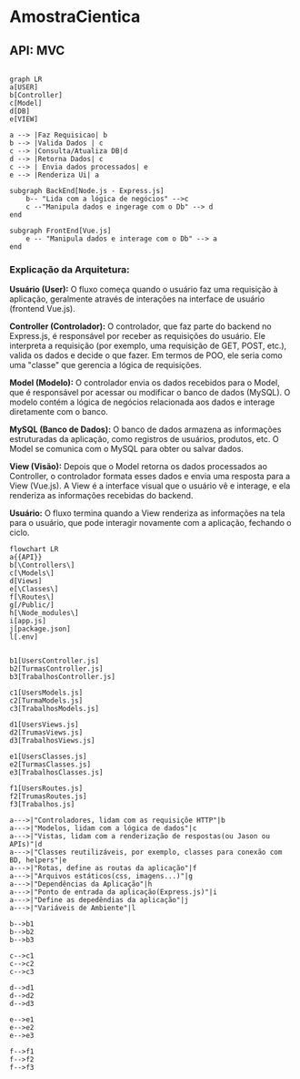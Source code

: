 # AmostraCientica

## API: MVC
```mermaid

graph LR
a[USER]
b[Controller]
c[Model]
d[DB]
e[VIEW]

a --> |Faz Requisicao| b
b --> |Valida Dados | c
c --> |Consulta/Atualiza DB|d
d --> |Retorna Dados| c
c --> | Envia dados processados| e
e --> |Renderiza Ui| a

subgraph BackEnd[Node.js - Express.js]
    b-- "Lida com a lógica de negócios" -->c
    c --"Manipula dados e ingerage com o Db" --> d
end

subgraph FrontEnd[Vue.js]
    e -- "Manipula dados e interage com o Db" --> a
end

```
### Explicação da Arquitetura:
**Usuário (User):** O fluxo começa quando o usuário faz uma requisição à aplicação, geralmente através de interações na interface de usuário (frontend Vue.js).

**Controller (Controlador):** O controlador, que faz parte do backend no Express.js, é responsável por receber as requisições do usuário. Ele interpreta a requisição (por exemplo, uma requisição de GET, POST, etc.), valida os dados e decide o que fazer. Em termos de POO, ele seria como uma "classe" que gerencia a lógica de requisições.

**Model (Modelo):** O controlador envia os dados recebidos para o Model, que é responsável por acessar ou modificar o banco de dados (MySQL). O modelo contém a lógica de negócios relacionada aos dados e interage diretamente com o banco.

**MySQL (Banco de Dados):** O banco de dados armazena as informações estruturadas da aplicação, como registros de usuários, produtos, etc. O Model se comunica com o MySQL para obter ou salvar dados.

**View (Visão):** Depois que o Model retorna os dados processados ao Controller, o controlador formata esses dados e envia uma resposta para a View (Vue.js). A View é a interface visual que o usuário vê e interage, e ela renderiza as informações recebidas do backend.

**Usuário:** O fluxo termina quando a View renderiza as informações na tela para o usuário, que pode interagir novamente com a aplicação, fechando o ciclo.

```mermaid
flowchart LR
a{{API}}
b[\Controllers\]
c[\Models\]
d[Views]
e[\Classes\]
f[\Routes\]
g[/Public/]
h[\Node_modules\]
i[app.js]
j[package.json]
l[.env]


b1[UsersController.js]
b2[TurmasController.js]
b3[TrabalhosController.js]

c1[UsersModels.js]
c2[TurmaModels.js]
c3[TrabalhosModels.js]

d1[UsersViews.js]
d2[TrumasViews.js]
d3[TrabalhosViews.js]

e1[UsersClasses.js]
e2[TurmasClasses.js]
e3[TrabalhosClasses.js]

f1[UsersRoutes.js]
f2[TrumasRoutes.js]
f3[Trabalhos.js]

a--->|"Controladores, lidam com as requisiçõe HTTP"|b
a--->|"Modelos, lidam com a lógica de dados"|c
a--->|"Vistas, lidam com a renderização de respostas(ou Jason ou APIs)"|d
a--->|"Classes reutilizáveis, por exemplo, classes para conexão com BD, helpers"|e
a--->|"Rotas, define as routas da aplicação"|f
a--->|"Arquivos estáticos(css, imagens...)"|g
a--->|"Dependências da Aplicação"|h
a--->|"Ponto de entrada da aplicação(Express.js)"|i
a--->|"Define as depedêndias da aplicação"|j
a--->|"Variáveis de Ambiente"|l

b-->b1
b-->b2
b-->b3

c-->c1
c-->c2
c-->c3

d-->d1
d-->d2
d-->d3

e-->e1
e-->e2
e-->e3

f-->f1
f-->f2
f-->f3



```